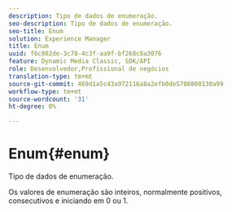 ```yaml
---
description: Tipo de dados de enumeração.
seo-description: Tipo de dados de enumeração.
seo-title: Enum
solution: Experience Manager
title: Enum
uuid: f6c802de-3c78-4c3f-aa9f-bf268c8a3076
feature: Dynamic Media Classic, SDK/API
role: Desenvolvedor,Profissional de negócios
translation-type: tm+mt
source-git-commit: 469d1a5c43a972116a8a2efb0de5708800130a99
workflow-type: tm+mt
source-wordcount: '31'
ht-degree: 0%

---
```



# Enum{#enum}

Tipo de dados de enumeração.

Os valores de enumeração são inteiros, normalmente positivos, consecutivos e iniciando em 0 ou 1.
